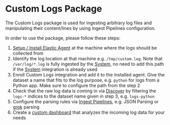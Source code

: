 # Custom Logs Package

The Custom Logs package is used for ingesting arbitrary log files and manipulating their content/lines by using Ingest Pipelines configuration.

In order to use the package, please follow these steps:

1. [Setup / Install Elastic Agent](https://www.elastic.co/guide/en/fleet/current/install-fleet-managed-elastic-agent.html) at the machine where the logs should be collected from
2. Identify the log location at that machine e.g. `/tmp/custom.log`. Note that `/var/log/*.log` is fully ingested by the [System](https://docs.elastic.co/en/integrations/system), no need to add this path if the [System](https://docs.elastic.co/en/integrations/system) integration is already used
3. Enroll Custom Logs integration and add it to the installed agent. Give the dataset a name that fits to the log purpose, e.g. `python` for logs from a Python app. Make sure to configure the path from the step 2
4. Check that the raw log data is coming in via [Discover](https://www.elastic.co/guide/en/kibana/current/discover.html) by filtering the `logs-*` indices to the dataset name given in step 3, e.g. `logs-python`
5. Configure the parsing rules via [Ingest Pipelines](https://www.elastic.co/guide/en/elasticsearch/reference/current/ingest.html), e.g. JSON Parsing or [grok](https://www.elastic.co/blog/slow-and-steady-how-to-build-custom-grok-patterns-incrementally) parsing
6. Create a [custom dashboard](https://www.elastic.co/guide/en/kibana/current/create-a-dashboard-of-panels-with-web-server-data.html) that analyzes the incoming log data for your needs
